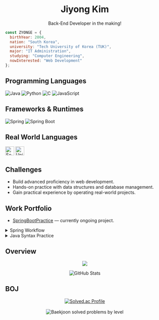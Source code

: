 <h1 align="center">
  Jiyong Kim
</h1>

<p align="center">
  Back-End Developer in the making!
</p>

```javascript
const ZYONGE = {
  birthYear: 2004,
  nation: "South Korea",
  university: "Tech University of Korea (TUK)",
  major: "IT Administration",
  studying: "Computer Engineering",
  nowInterested: "Web Development"
};
```

## Programming Languages
<div>
  <img alt="Java" src="https://img.shields.io/badge/Java-ED8B00?logo=java&logoColor=white" />
  <img alt="Python" src="https://img.shields.io/badge/Python-3776AB?logo=python&logoColor=white" />
  <img alt="C" src="https://img.shields.io/badge/C-00599C?logo=c&logoColor=white" />
  <img alt="JavaScript" src="https://img.shields.io/badge/JavaScript-F7DF1E?logo=javascript&logoColor=black" />
</div>

## Frameworks & Runtimes
<div>
  <img alt="Spring" src="https://img.shields.io/badge/Spring-6DB33F?logo=spring&logoColor=white" />
  <img alt="Spring Boot" src="https://img.shields.io/badge/Spring%20Boot-6DB33F?logo=springboot&logoColor=white" />
</div>

## Real World Languages
<div>
  <img alt="South Korea" src="https://hatscripts.github.io/circle-flags/flags/kr.svg" width="28" height="28" />
  <img alt="United States" src="https://hatscripts.github.io/circle-flags/flags/us.svg" width="28" height="28" />
</div>

## Challenges
- Build advanced proficiency in web development.
- Hands-on practice with data structures and database management.
- Gain practical experience by operating real-world projects.

## Work Portfolio
- [SpringBootPractice](https://github.com/ZYONGE/SpringBootPractice.git) — currently ongoing project.

<details>
  <summary>Spring Workflow</summary>

- [SpringBootPractice](https://github.com/ZYONGE/SpringBootPractice.git)

</details>

<details>
  <summary>Java Syntax Practice</summary>

- [JavaContactPractice](https://github.com/ZYONGE/JavaContactPractice.git)
- [JavaCalendarPractice](https://github.com/ZYONGE/JavaCalendarPractice.git)

</details>

## Overview
<p align="center">
  <img src="https://ghchart.rshah.org/219138/ZYONGE"/>
</p>

<div align="center">
  <img
    src="https://github-readme-stats.vercel.app/api?username=ZYONGE&show_icons=true&rank_icon=github&cache_seconds=86400"
    alt="GitHub Stats"
  />
</div>

## BOJ

<div align="center">

  <a href="https://solved.ac/profile/zyonge">
    <img
      src="https://mazassumnida.wtf/api/v2/generate_badge?boj=zyonge"
      alt="Solved.ac Profile"
    />
  </a>
  <br /><br />
  <img
    src="https://mazandi.herokuapp.com/api?handle=zyonge&theme=warm"
    alt="Baekjoon solved problems by level"
  />

</div>
